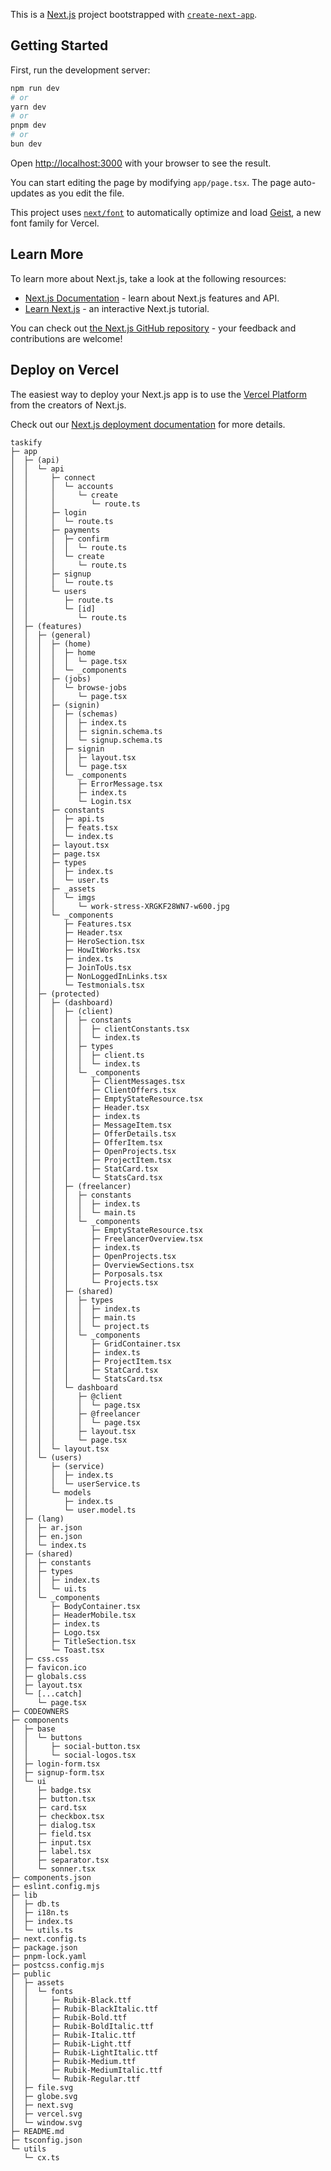 This is a [Next.js](https://nextjs.org) project bootstrapped with [`create-next-app`](https://nextjs.org/docs/app/api-reference/cli/create-next-app).

## Getting Started

First, run the development server:

```bash
npm run dev
# or
yarn dev
# or
pnpm dev
# or
bun dev
```

Open [http://localhost:3000](http://localhost:3000) with your browser to see the result.

You can start editing the page by modifying `app/page.tsx`. The page auto-updates as you edit the file.

This project uses [`next/font`](https://nextjs.org/docs/app/building-your-application/optimizing/fonts) to automatically optimize and load [Geist](https://vercel.com/font), a new font family for Vercel.

## Learn More

To learn more about Next.js, take a look at the following resources:

- [Next.js Documentation](https://nextjs.org/docs) - learn about Next.js features and API.
- [Learn Next.js](https://nextjs.org/learn) - an interactive Next.js tutorial.

You can check out [the Next.js GitHub repository](https://github.com/vercel/next.js) - your feedback and contributions are welcome!

## Deploy on Vercel

The easiest way to deploy your Next.js app is to use the [Vercel Platform](https://vercel.com/new?utm_medium=default-template&filter=next.js&utm_source=create-next-app&utm_campaign=create-next-app-readme) from the creators of Next.js.

Check out our [Next.js deployment documentation](https://nextjs.org/docs/app/building-your-application/deploying) for more details.

```
taskify
├─ app
│  ├─ (api)
│  │  └─ api
│  │     ├─ connect
│  │     │  └─ accounts
│  │     │     └─ create
│  │     │        └─ route.ts
│  │     ├─ login
│  │     │  └─ route.ts
│  │     ├─ payments
│  │     │  ├─ confirm
│  │     │  │  └─ route.ts
│  │     │  └─ create
│  │     │     └─ route.ts
│  │     ├─ signup
│  │     │  └─ route.ts
│  │     └─ users
│  │        ├─ route.ts
│  │        └─ [id]
│  │           └─ route.ts
│  ├─ (features)
│  │  ├─ (general)
│  │  │  ├─ (home)
│  │  │  │  ├─ home
│  │  │  │  │  └─ page.tsx
│  │  │  │  └─ _components
│  │  │  ├─ (jobs)
│  │  │  │  └─ browse-jobs
│  │  │  │     └─ page.tsx
│  │  │  ├─ (signin)
│  │  │  │  ├─ (schemas)
│  │  │  │  │  ├─ index.ts
│  │  │  │  │  ├─ signin.schema.ts
│  │  │  │  │  └─ signup.schema.ts
│  │  │  │  ├─ signin
│  │  │  │  │  ├─ layout.tsx
│  │  │  │  │  └─ page.tsx
│  │  │  │  └─ _components
│  │  │  │     ├─ ErrorMessage.tsx
│  │  │  │     ├─ index.ts
│  │  │  │     └─ Login.tsx
│  │  │  ├─ constants
│  │  │  │  ├─ api.ts
│  │  │  │  ├─ feats.tsx
│  │  │  │  └─ index.ts
│  │  │  ├─ layout.tsx
│  │  │  ├─ page.tsx
│  │  │  ├─ types
│  │  │  │  ├─ index.ts
│  │  │  │  └─ user.ts
│  │  │  ├─ _assets
│  │  │  │  └─ imgs
│  │  │  │     └─ work-stress-XRGKF28WN7-w600.jpg
│  │  │  └─ _components
│  │  │     ├─ Features.tsx
│  │  │     ├─ Header.tsx
│  │  │     ├─ HeroSection.tsx
│  │  │     ├─ HowItWorks.tsx
│  │  │     ├─ index.ts
│  │  │     ├─ JoinToUs.tsx
│  │  │     ├─ NonLoggedInLinks.tsx
│  │  │     └─ Testmonials.tsx
│  │  ├─ (protected)
│  │  │  ├─ (dashboard)
│  │  │  │  ├─ (client)
│  │  │  │  │  ├─ constants
│  │  │  │  │  │  ├─ clientConstants.tsx
│  │  │  │  │  │  └─ index.ts
│  │  │  │  │  ├─ types
│  │  │  │  │  │  ├─ client.ts
│  │  │  │  │  │  └─ index.ts
│  │  │  │  │  └─ _components
│  │  │  │  │     ├─ ClientMessages.tsx
│  │  │  │  │     ├─ ClientOffers.tsx
│  │  │  │  │     ├─ EmptyStateResource.tsx
│  │  │  │  │     ├─ Header.tsx
│  │  │  │  │     ├─ index.ts
│  │  │  │  │     ├─ MessageItem.tsx
│  │  │  │  │     ├─ OfferDetails.tsx
│  │  │  │  │     ├─ OfferItem.tsx
│  │  │  │  │     ├─ OpenProjects.tsx
│  │  │  │  │     ├─ ProjectItem.tsx
│  │  │  │  │     ├─ StatCard.tsx
│  │  │  │  │     └─ StatsCard.tsx
│  │  │  │  ├─ (freelancer)
│  │  │  │  │  ├─ constants
│  │  │  │  │  │  ├─ index.ts
│  │  │  │  │  │  └─ main.ts
│  │  │  │  │  └─ _components
│  │  │  │  │     ├─ EmptyStateResource.tsx
│  │  │  │  │     ├─ FreelancerOverview.tsx
│  │  │  │  │     ├─ index.ts
│  │  │  │  │     ├─ OpenProjects.tsx
│  │  │  │  │     ├─ OverviewSections.tsx
│  │  │  │  │     ├─ Porposals.tsx
│  │  │  │  │     └─ Projects.tsx
│  │  │  │  ├─ (shared)
│  │  │  │  │  ├─ types
│  │  │  │  │  │  ├─ index.ts
│  │  │  │  │  │  ├─ main.ts
│  │  │  │  │  │  └─ project.ts
│  │  │  │  │  └─ _components
│  │  │  │  │     ├─ GridContainer.tsx
│  │  │  │  │     ├─ index.ts
│  │  │  │  │     ├─ ProjectItem.tsx
│  │  │  │  │     ├─ StatCard.tsx
│  │  │  │  │     └─ StatsCard.tsx
│  │  │  │  └─ dashboard
│  │  │  │     ├─ @client
│  │  │  │     │  └─ page.tsx
│  │  │  │     ├─ @freelancer
│  │  │  │     │  └─ page.tsx
│  │  │  │     ├─ layout.tsx
│  │  │  │     └─ page.tsx
│  │  │  └─ layout.tsx
│  │  └─ (users)
│  │     ├─ (service)
│  │     │  ├─ index.ts
│  │     │  └─ userService.ts
│  │     └─ models
│  │        ├─ index.ts
│  │        └─ user.model.ts
│  ├─ (lang)
│  │  ├─ ar.json
│  │  ├─ en.json
│  │  └─ index.ts
│  ├─ (shared)
│  │  ├─ constants
│  │  ├─ types
│  │  │  ├─ index.ts
│  │  │  └─ ui.ts
│  │  └─ _components
│  │     ├─ BodyContainer.tsx
│  │     ├─ HeaderMobile.tsx
│  │     ├─ index.ts
│  │     ├─ Logo.tsx
│  │     ├─ TitleSection.tsx
│  │     └─ Toast.tsx
│  ├─ css.css
│  ├─ favicon.ico
│  ├─ globals.css
│  ├─ layout.tsx
│  └─ [...catch]
│     └─ page.tsx
├─ CODEOWNERS
├─ components
│  ├─ base
│  │  └─ buttons
│  │     ├─ social-button.tsx
│  │     └─ social-logos.tsx
│  ├─ login-form.tsx
│  ├─ signup-form.tsx
│  └─ ui
│     ├─ badge.tsx
│     ├─ button.tsx
│     ├─ card.tsx
│     ├─ checkbox.tsx
│     ├─ dialog.tsx
│     ├─ field.tsx
│     ├─ input.tsx
│     ├─ label.tsx
│     ├─ separator.tsx
│     └─ sonner.tsx
├─ components.json
├─ eslint.config.mjs
├─ lib
│  ├─ db.ts
│  ├─ i18n.ts
│  ├─ index.ts
│  └─ utils.ts
├─ next.config.ts
├─ package.json
├─ pnpm-lock.yaml
├─ postcss.config.mjs
├─ public
│  ├─ assets
│  │  └─ fonts
│  │     ├─ Rubik-Black.ttf
│  │     ├─ Rubik-BlackItalic.ttf
│  │     ├─ Rubik-Bold.ttf
│  │     ├─ Rubik-BoldItalic.ttf
│  │     ├─ Rubik-Italic.ttf
│  │     ├─ Rubik-Light.ttf
│  │     ├─ Rubik-LightItalic.ttf
│  │     ├─ Rubik-Medium.ttf
│  │     ├─ Rubik-MediumItalic.ttf
│  │     └─ Rubik-Regular.ttf
│  ├─ file.svg
│  ├─ globe.svg
│  ├─ next.svg
│  ├─ vercel.svg
│  └─ window.svg
├─ README.md
├─ tsconfig.json
└─ utils
   └─ cx.ts

```
